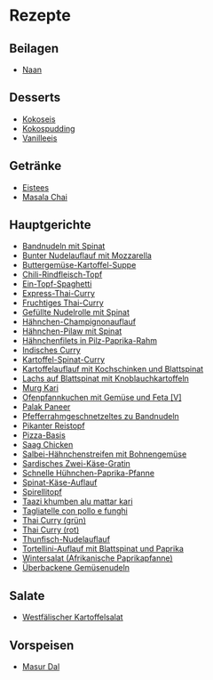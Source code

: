 Rezepte
=======

Beilagen
--------

* <a href="Beilagen/Naan.md">Naan</a>


Desserts
--------

* <a href="Desserts/Kokoseis.md">Kokoseis</a>
* <a href="Desserts/Kokospudding.md">Kokospudding</a>
* <a href="Desserts/Vanilleeis.md">Vanilleeis</a>


Getränke
--------

* <a href="Getränke/Eistees.md">Eistees</a>
* <a href="Getränke/Masala Chai.md">Masala Chai</a>


Hauptgerichte
-------------

* <a href="Hauptgerichte/Bandnudeln mit Spinat.md">Bandnudeln mit Spinat</a>
* <a href="Hauptgerichte/Bunter Nudelauflauf mit Mozzarella.md">Bunter Nudelauflauf mit Mozzarella</a>
* <a href="Hauptgerichte/Buttergemüse-Kartoffel-Suppe.md">Buttergemüse-Kartoffel-Suppe</a>
* <a href="Hauptgerichte/Chili-Rindfleisch-Topf.md">Chili-Rindfleisch-Topf</a>
* <a href="Hauptgerichte/Ein-Topf-Spaghetti.md">Ein-Topf-Spaghetti</a>
* <a href="Hauptgerichte/Express-Thai-Curry.md">Express-Thai-Curry</a>
* <a href="Hauptgerichte/Fruchtiges Thai-Curry.md">Fruchtiges Thai-Curry</a>
* <a href="Hauptgerichte/Gefüllte Nudelrolle mit Spinat.md">Gefüllte Nudelrolle mit Spinat</a>
* <a href="Hauptgerichte/Hähnchen-Champignonauflauf.md">Hähnchen-Champignonauflauf</a>
* <a href="Hauptgerichte/Hähnchen-Pilaw mit Spinat.md">Hähnchen-Pilaw mit Spinat</a>
* <a href="Hauptgerichte/Hähnchenfilets in Pilz-Paprika-Rahm.md">Hähnchenfilets in Pilz-Paprika-Rahm</a>
* <a href="Hauptgerichte/Indisches Curry.md">Indisches Curry</a>
* <a href="Hauptgerichte/Kartoffel-Spinat-Curry.md">Kartoffel-Spinat-Curry</a>
* <a href="Hauptgerichte/Kartoffelauflauf mit Kochschinken und Blattspinat.md">Kartoffelauflauf mit Kochschinken und Blattspinat</a>
* <a href="Hauptgerichte/Lachs auf Blattspinat mit Knoblauchkartoffeln.md">Lachs auf Blattspinat mit Knoblauchkartoffeln</a>
* <a href="Hauptgerichte/Murg Kari.md">Murg Kari</a>
* <a href="Hauptgerichte/Ofenpfannkuchen mit Gemüse und Feta [V].md">Ofenpfannkuchen mit Gemüse und Feta [V]</a>
* <a href="Hauptgerichte/Palak Paneer.md">Palak Paneer</a>
* <a href="Hauptgerichte/Pfefferrahmgeschnetzeltes zu Bandnudeln.md">Pfefferrahmgeschnetzeltes zu Bandnudeln</a>
* <a href="Hauptgerichte/Pikanter Reistopf.md">Pikanter Reistopf</a>
* <a href="Hauptgerichte/Pizza-Basis.md">Pizza-Basis</a>
* <a href="Hauptgerichte/Saag Chicken.md">Saag Chicken</a>
* <a href="Hauptgerichte/Salbei-Hähnchenstreifen mit Bohnengemüse.md">Salbei-Hähnchenstreifen mit Bohnengemüse</a>
* <a href="Hauptgerichte/Sardisches Zwei-Käse-Gratin.md">Sardisches Zwei-Käse-Gratin</a>
* <a href="Hauptgerichte/Schnelle Hühnchen-Paprika-Pfanne.md">Schnelle Hühnchen-Paprika-Pfanne</a>
* <a href="Hauptgerichte/Spinat-Käse-Auflauf.md">Spinat-Käse-Auflauf</a>
* <a href="Hauptgerichte/Spirellitopf.md">Spirellitopf</a>
* <a href="Hauptgerichte/Taazi khumben alu mattar kari.md">Taazi khumben alu mattar kari</a>
* <a href="Hauptgerichte/Tagliatelle con pollo e funghi.md">Tagliatelle con pollo e funghi</a>
* <a href="Hauptgerichte/Thai Curry (grün).md">Thai Curry (grün)</a>
* <a href="Hauptgerichte/Thai Curry (rot).md">Thai Curry (rot)</a>
* <a href="Hauptgerichte/Thunfisch-Nudelauflauf.md">Thunfisch-Nudelauflauf</a>
* <a href="Hauptgerichte/Tortellini-Auflauf mit Blattspinat und Paprika.md">Tortellini-Auflauf mit Blattspinat und Paprika</a>
* <a href="Hauptgerichte/Wintersalat (Afrikanische Paprikapfanne).md">Wintersalat (Afrikanische Paprikapfanne)</a>
* <a href="Hauptgerichte/Überbackene Gemüsenudeln.md">Überbackene Gemüsenudeln</a>


Salate
------

* <a href="Salate/Westfälischer Kartoffelsalat.md">Westfälischer Kartoffelsalat</a>


Vorspeisen
----------

* <a href="Vorspeisen/Masur Dal.md">Masur Dal</a>
